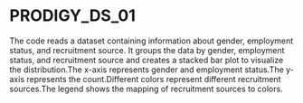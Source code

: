 # PRODIGY_DS_01
 The code reads a dataset containing information about gender, employment status, and recruitment source. It groups the data by gender, employment status, and recruitment source and creates a stacked bar plot to visualize the distribution.The x-axis represents gender and employment status.The y-axis represents the count.Different colors represent different recruitment sources.The legend shows the mapping of recruitment sources to colors.

